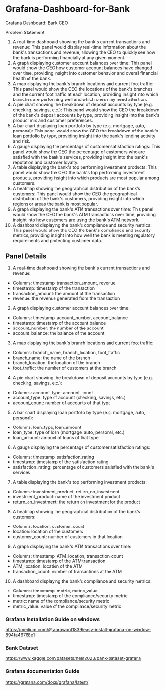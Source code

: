 # Grafana-Dashboard-for-Bank
Grafana Dashboard: Bank CEO




Problem Statement

1. A real-time dashboard showing the bank's current transactions and revenue: This panel
would display real-time information about the bank's transactions and revenue, allowing
the CEO to quickly see how the bank is performing financially at any given moment.
2. A graph displaying customer account balances over time: This panel would show the
CEO how customer account balances have changed over time, providing insight into
customer behavior and overall financial health of the bank.
3. A map displaying the bank's branch locations and current foot traffic: This panel would
show the CEO the locations of the bank's branches and the current foot traffic at each
location, providing insight into which branches are performing well and which ones may
need attention.
4. A pie chart showing the breakdown of deposit accounts by type (e.g. checking, savings,
etc.): This panel would show the CEO the breakdown of the bank's deposit accounts by
type, providing insight into the bank's product mix and customer preferences.
5. A bar chart displaying loan portfolio by type (e.g. mortgage, auto, personal): This panel
would show the CEO the breakdown of the bank's loan portfolio by type, providing
insight into the bank's lending activity and risk.
6. A gauge displaying the percentage of customer satisfaction ratings: This panel would
show the CEO the percentage of customers who are satisfied with the bank's services,
providing insight into the bank's reputation and customer loyalty.
7. A table displaying the bank's top performing investment products: This panel would show
the CEO the bank's top performing investment products, providing insight into which
products are most popular among customers.
8. A heatmap showing the geographical distribution of the bank's customers: This panel
would show the CEO the geographical distribution of the bank's customers, providing
insight into which regions or areas the bank is most popular.
9. A graph displaying the bank's ATM transactions over time: This panel would show the
CEO the bank's ATM transactions over time, providing insight into how customers are
using the bank's ATM network.
10. A dashboard displaying the bank's compliance and security metrics: This panel would
show the CEO the bank's compliance and security metrics, providing insight into how
well the bank is meeting regulatory requirements and protecting customer data.



## Panel Details
1. A real-time dashboard showing the bank's current transactions and revenue:
* Columns: timestamp, transaction_amount, revenue
* timestamp: timestamp of the transaction
* transaction_amount: the amount of the transaction
* revenue: the revenue generated from the transaction
2. A graph displaying customer account balances over time:
* Columns: timestamp, account_number, account_balance
* timestamp: timestamp of the account balance
* account_number: the number of the account
* account_balance: the balance of the account
3. A map displaying the bank's branch locations and current foot traffic:
* Columns: branch_name, branch_location, foot_traffic
* branch_name: the name of the branch
* branch_location: the location of the branch
* foot_traffic: the number of customers at the branch
4. A pie chart showing the breakdown of deposit accounts by type (e.g. checking, savings,
etc.):
* Columns: account_type, account_count
* account_type: type of account (checking, savings, etc.)
* account_count: number of accounts of that type
5. A bar chart displaying loan portfolio by type (e.g. mortgage, auto, personal):
* Columns: loan_type, loan_amount
* loan_type: type of loan (mortgage, auto, personal, etc.)
* loan_amount: amount of loans of that type
6. A gauge displaying the percentage of customer satisfaction ratings:
* Columns: timestamp, satisfaction_rating
* timestamp: timestamp of the satisfaction rating
* satisfaction_rating: percentage of customers satisfied with the bank's services
7. A table displaying the bank's top performing investment products:
* Columns: investment_product, return_on_investment
* investment_product: name of the investment product
* return_on_investment: the return on investment for the product
8. A heatmap showing the geographical distribution of the bank's customers:
* Columns: location, customer_count
* location: location of the customers
* customer_count: number of customers in that location
9. A graph displaying the bank's ATM transactions over time:
* Columns: timestamp, ATM_location, transaction_count
* timestamp: timestamp of the ATM transaction
* ATM_location: location of the ATM
* transaction_count: number of transactions at the ATM
10. A dashboard displaying the bank's compliance and security metrics:
* Columns: timestamp, metric, metric_value
* timestamp: timestamp of the compliance/security metric
* metric: name of the compliance/security metric
* metric_value: value of the compliance/security metric




### Grafana Installation Guide on windows
https://medium.com/@warawoot1839/easy-install-grafana-on-window-894fa46768e1

### Bank Dataset
https://www.kaggle.com/datasets/hem2023/bank-dataset-grafana

### Grafana documentation Guide
https://grafana.com/docs/grafana/latest/
